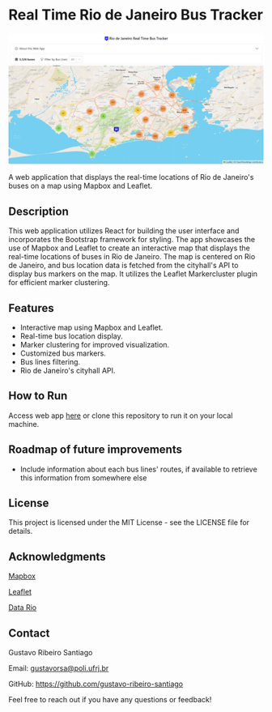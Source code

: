 # Real Time Rio de Janeiro Bus Tracker

![Project Screenshot](real%20time%20bus%20tracker%20screenshot.png)

A web application that displays the real-time locations of Rio de Janeiro's buses on a map using Mapbox and Leaflet.

## Description

This web application utilizes React for building the user interface and incorporates the Bootstrap framework for styling. The app showcases the use of Mapbox and Leaflet to create an interactive map that displays the real-time locations of buses in Rio de Janeiro. The map is centered on Rio de Janeiro, and bus location data is fetched from the cityhall's API to display bus markers on the map. It utilizes the Leaflet Markercluster plugin for efficient marker clustering.

## Features

- Interactive map using Mapbox and Leaflet.
- Real-time bus location display.
- Marker clustering for improved visualization.
- Customized bus markers.
- Bus lines filtering.
- Rio de Janeiro's cityhall API.

## How to Run

Access web app [here](https://gustavo-ribeiro-santiago.github.io/real-time-bus-tracker-rj) or clone this repository to run it on your local machine.

## Roadmap of future improvements

- Include information about each bus lines' routes, if available to retrieve this information from somewhere else

## License

This project is licensed under the MIT License - see the LICENSE file for details.

## Acknowledgments

[Mapbox](https://www.mapbox.com/)

[Leaflet](https://leafletjs.com/)

[Data Rio](https://www.data.rio/)

## Contact
Gustavo Ribeiro Santiago

Email: gustavorsa@poli.ufrj.br

GitHub: https://github.com/gustavo-ribeiro-santiago

Feel free to reach out if you have any questions or feedback!
